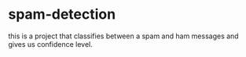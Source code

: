 # spam-detection
this is a project that classifies between a spam and ham messages and gives us confidence level. 
